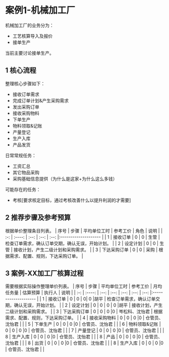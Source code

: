 # 案例1-机械加工厂
机械加工厂的业务分为：  
* 工艺核算导入及报价
* 接单生产  

当前主要讨论接单生产。

## 1 核心流程
整理核心步骤如下：  
* 接收订单需求  
* 完成订单计划&产生采购需求  
* 发出采购订单  
* 接收采购物料  
* 下单生产
* 物料领取&记账  
* 产量登记
* 生产入库
* 产品发货  

日常常规任务：  
* 工资汇总  
* 其它物品采购  
* 采购基础信息提供（为什么是这家+为什么这么多钱）  

可能存在的任务：  
* 考核[要求核定目标，通过考核改善什么以提升利润的才需要]  


## 2 推荐步骤及参考预算  
根据单价整理条目列表。
| 序号 | 步骤   | 平均单位工时 | 参考工价 | 角色 | 说明 |
| :-: | :----: | :--: | :--: | :--: |:-------------------- |
| 1 | 接收订单 |  0 | 0 | 生管 | 检查订单需求，确认订单交期，确认无误，开始计划。 |
| 2 | 设定计划 |  0 | 0 | 生管 | 接收计划，产生二级计划和采购需求。 |
| 3 | 下达采购订单 |  0 | 0 | 采购 | 根据需求、配置、规则，下达采购订单。 |

## 3 案例-XX加工厂核算过程
需要根据实际操作整理单价列表。
| 序号 | 步骤   | 平均单位工时 | 参考工价 | 月均任务量 | 估算预算 | 执行人 | 说明 |
| :-: | :----: | :--:       | :--:   | :--:      | :--:   | :--:  |:-------------------- |
| 1 | 接收订单 |  0 | 0 | 0| 0 |胡平 | 检查订单需求，确认订单交期，确认无误，开始计划。 |
| 2 | 设定计划 |  0 | 0 | 0 | 0 |胡平 | 接收计划，产生二级计划和采购需求。 |
| 3 | 下达采购订单 |  0 | 0 | 0 |0 | 岑松科、沈怡君 | 根据需求、配置、规则，下达采购订单。 |
| 4 | 接收采购物料 |  0 | 0 | 0 |0 | 仓管员、沈怡君 |  |
| 5 | 下单生产 |  0 | 0 | 0 |0 | 仓管员、沈怡君 |  |
| 6 | 物料领取&记账 |  0 | 0 | 0 |0 | 仓管员、沈怡君 |  |
| 7 | 产量登记 |  0 | 0 | 0 |0 | 仓管员、沈怡君 |  |
| 8 | 生产入库 |  0 | 0 | 0 |0 | 仓管员、沈怡君 |  |
| 8 | 产品 |  0 | 0 | 0 |0 | 仓管员、沈怡君 |  |
| 8 | 出货 |  0 | 0 | 0 |0 | 仓管员、沈怡君 |  |
| 8 | 生产入库 |  0 | 0 | 0 |0 | 仓管员、沈怡君 |  |
